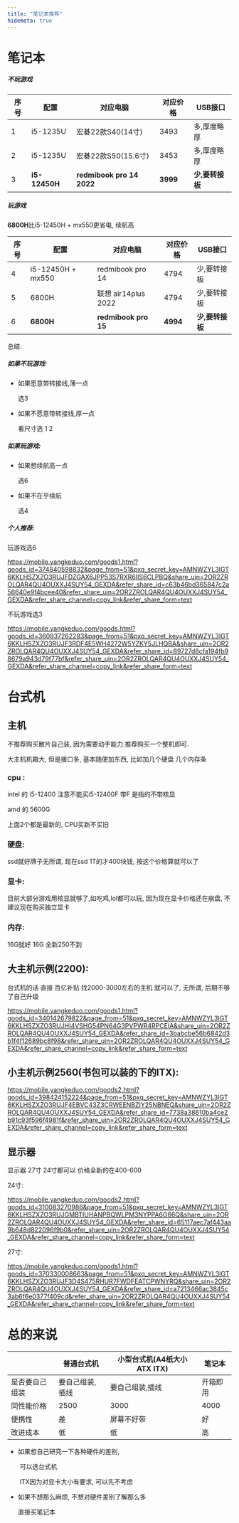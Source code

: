 ```yaml
---
title: "笔记本推荐"
hidemeta: true
---
```

# 笔记本

##### 不玩游戏 

| 序号 | 配置          | 对应电脑                  | 对应价格 | USB接口         |
| ---- | ------------- | ------------------------- | -------- | --------------- |
| 1    | i5-1235U      | 宏碁22款S40(14寸)         | 3493     | 多,厚度略厚     |
| 2    | i5-1235U      | 宏碁22款S50(15.6寸)       | 3453     | 多,厚度略厚     |
| 3    | **i5-12450H** | **redmibook pro 14 2022** | **3999** | **少,要转接板** |

##### 玩游戏

**6800H**比i5-12450H + mx550更省电, 续航高

| 序号 | 配置              | 对应电脑             | 对应价格 | USB接口         |
| ---- | ----------------- | -------------------- | -------- | --------------- |
| 4    | i5-12450H + mx550 | redmibook pro 14     | 4794     | 少,要转接板     |
| 5    | 6800H             | 联想 air14plus 2022  | 4794     | 少,要转接板     |
| 6    | **6800H**         | **redmibook pro 15** | **4994** | **少,要转接板** |

总结:

##### 如果不玩游戏:

+ 如果愿意带转接线,薄一点 

  选3

+ 如果不愿意带转接线,厚一点 

  看尺寸选 1 2

##### 如果玩游戏:

+ 如果想续航高一点

  选6

+ 如果不在乎续航

  选4

##### 个人推荐:

玩游戏选6

https://mobile.yangkeduo.com/goods1.html?goods_id=374840598832&page_from=51&pxq_secret_key=AMNWZYL3IGT6KKLHSZXZO3RUJFDZGAX6JPP53S7RXR6IIS6CLPBQ&share_uin=2OR2ZROLQAR4QU4OUXXJ4SUY54_GEXDA&refer_share_id=c63b46bd365847c2a56640e9f4bcee40&refer_share_uin=2OR2ZROLQAR4QU4OUXXJ4SUY54_GEXDA&refer_share_channel=copy_link&refer_share_form=text

不玩游戏选3

https://mobile.yangkeduo.com/goods.html?goods_id=360937262283&page_from=51&pxq_secret_key=AMNWZYL3IGT6KKLHSZXZO3RUJF3RDF4E5WH4272W5YZKY5JLHQBA&share_uin=2OR2ZROLQAR4QU4OUXXJ4SUY54_GEXDA&refer_share_id=89727d8cfa194fb98679a943d79f77bf&refer_share_uin=2OR2ZROLQAR4QU4OUXXJ4SUY54_GEXDA&refer_share_channel=copy_link&refer_share_form=text

# 台式机

## 主机

不推荐购买散片自己装, 因为需要动手能力.推荐购买一个整机即可.

大主机机箱大, 但是接口多, 基本随便加东西, 比如加几个硬盘 几个内存条

### cpu : 

intel 的 i5-12400 注意不能买i5-12400F 带F 是指的不带核显

amd 的 5600G

上面2个都是最新的, CPU买新不买旧

### 硬盘:

ssd就好牌子无所谓, 现在ssd 1T的才400块钱, 按这个价格算就可以了

### 显卡:

目前大部分游戏用核显就够了,如吃鸡,lol都可以玩, 因为现在显卡价格还在崩盘, 不建议现在购买独立显卡

### 内存:

16G就好 16G 全新250不到

## 大主机示例(2200):

台式机的话  直接 百亿补贴 找2000-3000左右的主机  就可以了, 无所谓, 后期不够了自己升级

https://mobile.yangkeduo.com/goods1.html?goods_id=340142679822&page_from=51&pxq_secret_key=AMNWZYL3IGT6KKLHSZXZO3RUJHI4VSHG54PN64G3PVPWR4RPCEIA&share_uin=2OR2ZROLQAR4QU4OUXXJ4SUY54_GEXDA&refer_share_id=3babcbe56b6842d3b1f4f12689bc8f98&refer_share_uin=2OR2ZROLQAR4QU4OUXXJ4SUY54_GEXDA&refer_share_channel=copy_link&refer_share_form=text

## 小主机示例2560(书包可以装的下的ITX):

https://mobile.yangkeduo.com/goods2.html?goods_id=398424152224&page_from=51&pxq_secret_key=AMNWZYL3IGT6KKLHSZXZO3RUJF4EBVC43Z3CRWEENBZIY25NBNEQ&share_uin=2OR2ZROLQAR4QU4OUXXJ4SUY54_GEXDA&refer_share_id=7738a38610ba4ce2b91c93f596f4981f&refer_share_uin=2OR2ZROLQAR4QU4OUXXJ4SUY54_GEXDA&refer_share_channel=copy_link&refer_share_form=text

## 显示器

显示器 27寸 24寸都可以 价格全新的在400-600 

24寸:

https://mobile.yangkeduo.com/goods2.html?goods_id=310083270986&page_from=51&pxq_secret_key=AMNWZYL3IGT6KKLHSZXZO3RUJGMBTIUHANPBQWLPM3NYPPA6G66Q&share_uin=2OR2ZROLQAR4QU4OUXXJ4SUY54_GEXDA&refer_share_id=65117aec7af443aa9b648d822096f9b0&refer_share_uin=2OR2ZROLQAR4QU4OUXXJ4SUY54_GEXDA&refer_share_channel=copy_link&refer_share_form=text

27寸:

https://mobile.yangkeduo.com/goods1.html?goods_id=370330008663&page_from=51&pxq_secret_key=AMNWZYL3IGT6KKLHSZXZO3RUJF3D4S475RHUR7FWDFEATCPWNYRQ&share_uin=2OR2ZROLQAR4QU4OUXXJ4SUY54_GEXDA&refer_share_id=a7213466ac3845c3ab6f6e0377f409cd&refer_share_uin=2OR2ZROLQAR4QU4OUXXJ4SUY54_GEXDA&refer_share_channel=copy_link&refer_share_form=text



# 总的来说

|                | 普通台式机      | 小型台式机(A4纸大小 ATX ITX) | 笔记本   |
| -------------- | --------------- | ---------------------------- | -------- |
| 是否要自己组装 | 要自己组装,插线 | 要自己组装,插线              | 开箱即用 |
| 同性能价格     | 2500            | 3000                         | 4000     |
| 便携性         | 差              | 屏幕不好带                   | 好       |
| 改进成本       | 低              | 低                           | 高       |

+ 如果想自己研究一下各种硬件的差别, 

  ​	可以选台式机

  ​	ITX因为对显卡大小有要求, 可以先不考虑

+ 如果不想那么麻烦, 不想对硬件差别了解那么多

  直接买笔记本